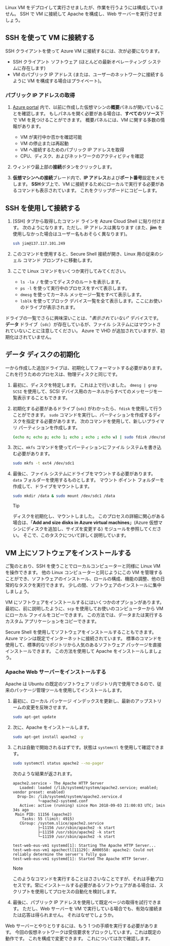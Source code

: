 Linux VM をデプロイして実行させましたが、作業を行うようには構成していません。 SSH で VM に接続して Apache を構成し、Web サーバーを実行させましょう。

## <a name="connect-to-the-vm-with-ssh"></a>SSH を使って VM に接続する

SSH クライアントを使って Azure VM に接続するには、次が必要になります。

- SSH クライアント ソフトウェア (ほとんどの最新オペレーティング システムに存在します)
- VM のパブリック IP アドレス (または、ユーザーのネットワークに接続するように VM を構成する場合はプライベート)。

### <a name="get-the-public-ip-address"></a>パブリック IP アドレスの取得

1. [Azure portal](https://portal.azure.com/triplecrownlabs.onmicrosoft.com?azure-portal=true) 内で、以前に作成した仮想マシンの**概要**パネルが開いていることを確認します。 もしパネルを開く必要がある場合は、**すべてのリソース**下で VM を見つけることができます。 概要パネルには、VM に関する多数の情報があります。

    - VM が実行中か否かを確認可能
    - VM の停止または再起動
    - VM へ接続するためのパブリック IP アドレスを取得
    - CPU、ディスク、およびネットワークのアクティビティを確認

1. ウィンドウ最上部の**接続**ボタンをクリックします。

1. **仮想マシンへの接続**ブレード内で、**IP アドレス**および**ポート番号**設定をメモします。 **SSH**タブ上で、VM に接続するためにローカルで実行する必要があるコマンドも表示されています。 これをクリップボードにコピーします。

## <a name="connect-with-ssh"></a>SSH を使用して接続する

1. [SSH] タブから取得したコマンド ラインを Azure Cloud Shell に貼り付けます。 次のようになります。ただし、IP アドレスは異なります (また、**jim** を使用しなかった場合はユーザー名もおそらく異なります)。

    ```bash
    ssh jim@137.117.101.249
    ```

1. このコマンドを使用すると、Secure Shell 接続が開き、Linux 用の従来のシェル コマンド プロンプトに移動します。

1. ここで Linux コマンドをいくつか実行してみてください。
    - `ls -la /` を使ってディスクのルートを表示します。
    - `ps -l` を使って実行中のプロセスをすべて表示します。
    - `dmesg` を使ってカーネル メッセージ一覧をすべて表示します。
    - `lsblk` を使ってブロック デバイス一覧を全て表示します。ここにお使いのドライブが表示されます。

ドライブの一覧でさらに興味深いことは、"_表示されていない_" デバイスです。 **データ** ドライブ（`sdc`）が存在しているが、ファイル システムにはマウントされていないことに注意してください。 Azure で VHD が追加されていますが、初期化はされていません。

## <a name="initialize-data-disks"></a>データ ディスクの初期化

一から作成した追加ドライブは、初期化してフォーマットする必要があります。 これを行うためのプロセスは、物理ディスクと同じです。

1. 最初に、ディスクを特定します。 これは上で行いました。 `dmesg | grep SCSI` を使用して、SCSI デバイス用のカーネルからすべてのメッセージを一覧表示することもできます。

1. 初期化する必要があるドライブ (`sdc`) がわかったら、`fdisk` を使用して行うことができます。 `sudo` コマンドを実行し、パーティションを作成するディスクを指定する必要があります。 次のコマンドを使用して、新しいプライマリ パーティションを作成します。

    ```bash
    (echo n; echo p; echo 1; echo ; echo ; echo w) | sudo fdisk /dev/sdc
    ```

1. 次に、`mkfs` コマンドを使ってパーティションにファイル システムを書き込む必要があります。

    ```bash
    sudo mkfs -t ext4 /dev/sdc1
    ```

1. 最後に、ファイル システムにドライブをマウントする必要があります。 `data` フォルダーを使用するものとします。 マウント ポイント フォルダーを作成して、ドライブをマウントします。

    ```bash
    sudo mkdir /data & sudo mount /dev/sdc1 /data
    ```

    > [!TIP]
    > ディスクを初期化し、マウントしました。 このプロセスの詳細に関心がある場合は、「**Add and size disks in Azure virtual machines**」(Azure 仮想マシンにディスクを追加し、サイズを変更する) モジュールを参照してください。 そこで、このタスクについて詳しく説明しています。

## <a name="install-software-onto-the-vm"></a>VM 上にソフトウェアをインストールする

ご覧のとおり、SSH を使うことでローカルコンピューターと同様に Linux VM を操作できます。 他の Linux コンピューターと同じようにこの VM を管理することができ、ソフトウェアのインストール、ロールの構成、機能の調整、他の日常的なタスクを実行できます。 少しの間、ソフトウェアのインストールに集中しましょう。

VM にソフトウェアをインストールするにはいくつかのオプションがあります。 最初に、前に説明したように、`scp` を使用してお使いのコンピューターから VM にローカル ファイルをコピーできます。 この方法では、データまたは実行するカスタム アプリケーションをコピーできます。

Secure Shell を使用してソフトウェアをインストールすることもできます。 Azure マシンは既定でインターネットに接続されています。 標準のコマンドを使用して、標準的なリポジトリから人気のあるソフトウェア パッケージを直接インストールできます。 この方法を使用して Apache をインストールしましょう。

### <a name="install-the-apache-web-server"></a>Apache Web サーバーをインストールする

Apache は Ubuntu の既定のソフトウェア リポジトリ内で使用できるので、従来のパッケージ管理ツールを使用してインストールします。

1. 最初に、ローカル パッケージ インデックスを更新し、最新のアップストリームの変更を反映させます。

    ```bash
    sudo apt-get update
    ```
    
1. 次に、Apache をインストールします。

    ```bash
    sudo apt-get install apache2 -y
    ```

1. これは自動で開始されるはずです。状態は `systemctl` を使用して確認できます。

    ```bash
    sudo systemctl status apache2 --no-pager
    ```

    次のような結果が返されます。

    ```output
    apache2.service - The Apache HTTP Server
       Loaded: loaded (/lib/systemd/system/apache2.service; enabled; vendor preset: enabled)
      Drop-In: /lib/systemd/system/apache2.service.d
               └─apache2-systemd.conf
       Active: active (running) since Mon 2018-09-03 21:00:03 UTC; 1min 34s ago
     Main PID: 11156 (apache2)
        Tasks: 55 (limit: 4915)
       CGroup: /system.slice/apache2.service
               ├─11156 /usr/sbin/apache2 -k start
               ├─11158 /usr/sbin/apache2 -k start
               └─11159 /usr/sbin/apache2 -k start

    test-web-eus-vm1 systemd[1]: Starting The Apache HTTP Server...
    test-web-eus-vm1 apachectl[11129]: AH00558: apache2: Could not reliably determine the server's fully qua
    test-web-eus-vm1 systemd[1]: Started The Apache HTTP Server.
    ```
    > [!NOTE]
    > このようなコマンドを実行することはささいなことですが、それは手動プロセスです。常にインストールする必要があるソフトウェアがある場合は、スクリプトを使用してプロセスの自動化を検討します。
    
1. 最後に、パブリック IP アドレスを使用して既定ページの取得を試行できます。 ただし、Web サーバーを VM で実行している場合でも、有効な接続または応答は得られません。 それはなぜでしょうか。

Web サーバーとやりとりするには、もう 1 つの手順を実行する必要があります。 今回の仮想ネットワークは受信要求をブロックしています。これは既定の動作です。 これを構成で変更できます。 これについては次で確認します。